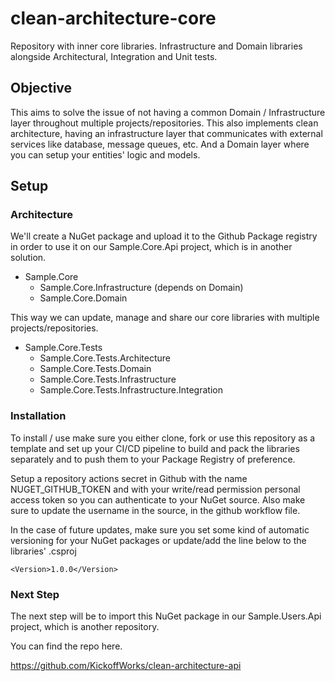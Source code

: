 # clean-architecture-core
Repository with inner core libraries. Infrastructure and Domain libraries alongside Architectural, Integration and Unit tests.

## Objective

This aims to solve the issue of not having a common Domain / Infrastructure layer throughout multiple projects/repositories. This also implements clean architecture, having an infrastructure layer that communicates with external services like database, message queues, etc. And a Domain layer where you can setup your entities' logic and models.

## Setup

### Architecture

We'll create a NuGet package and upload it to the Github Package registry in order to use it on our Sample.Core.Api project, which is in another solution.

- Sample.Core
	- Sample.Core.Infrastructure (depends on Domain)
	- Sample.Core.Domain
	
This way we can update, manage and share our core libraries with multiple projects/repositories.

- Sample.Core.Tests
	- Sample.Core.Tests.Architecture
	- Sample.Core.Tests.Domain
	- Sample.Core.Tests.Infrastructure
	- Sample.Core.Tests.Infrastructure.Integration
	
### Installation

To install / use make sure you either clone, fork or use this repository as a template and set up your CI/CD pipeline to build and pack the libraries separately and to push them to your Package Registry of preference.

Setup a repository actions secret in Github with the name NUGET_GITHUB_TOKEN and with your write/read permission personal access token so you can authenticate to your NuGet source. Also make sure to update the username in the source, in the github workflow file.

In the case of future updates, make sure you set some kind of automatic versioning for your NuGet packages or update/add the line below to the libraries' .csproj

```
<Version>1.0.0</Version>
```

### Next Step

The next step will be to import this NuGet package in our Sample.Users.Api project, which is another repository.

You can find the repo here.

https://github.com/KickoffWorks/clean-architecture-api